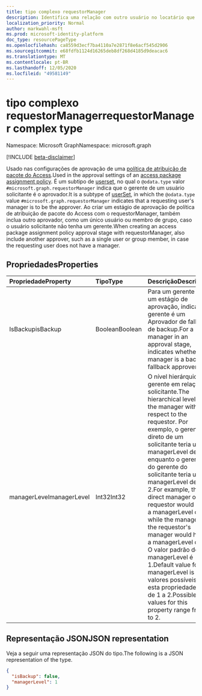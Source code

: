 ```yaml
---
title: tipo complexo requestorManager
description: Identifica uma relação com outro usuário no locatário que será permitido como Aprovador.
localization_priority: Normal
author: markwahl-msft
ms.prod: microsoft-identity-platform
doc_type: resourcePageType
ms.openlocfilehash: ca8559d3ecf7ba4110a7e2871f8e6acf545d2906
ms.sourcegitcommit: e68fdfb1124d16265deb8df268d4185d9deacac6
ms.translationtype: MT
ms.contentlocale: pt-BR
ms.lasthandoff: 12/05/2020
ms.locfileid: "49581149"
---
```

# <a name="requestormanager-complex-type"></a><span data-ttu-id="cb2de-103">tipo complexo requestorManager</span><span class="sxs-lookup"><span data-stu-id="cb2de-103">requestorManager complex type</span></span>

<span data-ttu-id="cb2de-104">Namespace: Microsoft Graph</span><span class="sxs-lookup"><span data-stu-id="cb2de-104">Namespace: microsoft.graph</span></span>

[!INCLUDE [beta-disclaimer](../../includes/beta-disclaimer.md)]

<span data-ttu-id="cb2de-105">Usado nas configurações de aprovação de uma [política de atribuição de pacote do Access](accesspackageassignmentpolicy.md).</span><span class="sxs-lookup"><span data-stu-id="cb2de-105">Used in the approval settings of an [access package assignment policy](accesspackageassignmentpolicy.md).</span></span> <span data-ttu-id="cb2de-106">É um subtipo de [userset](userset.md), no qual o `@odata.type` valor `#microsoft.graph.requestorManager` indica que o gerente de um usuário solicitante é o aprovador.</span><span class="sxs-lookup"><span data-stu-id="cb2de-106">It is a subtype of [userSet](userset.md), in which the `@odata.type` value `#microsoft.graph.requestorManager` indicates that a requesting user's manager is to be the approver.</span></span>  <span data-ttu-id="cb2de-107">Ao criar um estágio de aprovação de política de atribuição de pacote do Access com o requestorManager, também inclua outro aprovador, como um único usuário ou membro de grupo, caso o usuário solicitante não tenha um gerente.</span><span class="sxs-lookup"><span data-stu-id="cb2de-107">When creating an access package assignment policy approval stage with requestorManager, also include another approver, such as a single user or group member, in case the requesting user does not have a manager.</span></span>


## <a name="properties"></a><span data-ttu-id="cb2de-108">Propriedades</span><span class="sxs-lookup"><span data-stu-id="cb2de-108">Properties</span></span>


| <span data-ttu-id="cb2de-109">Propriedade</span><span class="sxs-lookup"><span data-stu-id="cb2de-109">Property</span></span>                     | <span data-ttu-id="cb2de-110">Tipo</span><span class="sxs-lookup"><span data-stu-id="cb2de-110">Type</span></span>                      | <span data-ttu-id="cb2de-111">Descrição</span><span class="sxs-lookup"><span data-stu-id="cb2de-111">Description</span></span> |
| :--------------------------- | :------------------------ | :---------- |
| <span data-ttu-id="cb2de-112">IsBackup</span><span class="sxs-lookup"><span data-stu-id="cb2de-112">isBackup</span></span> | <span data-ttu-id="cb2de-113">Boolean</span><span class="sxs-lookup"><span data-stu-id="cb2de-113">Boolean</span></span> | <span data-ttu-id="cb2de-114">Para um gerente em um estágio de aprovação, indica se o gerente é um Aprovador de fallback de backup.</span><span class="sxs-lookup"><span data-stu-id="cb2de-114">For a manager in an approval stage, indicates whether the manager is a backup fallback approver.</span></span> |
|<span data-ttu-id="cb2de-115">managerLevel</span><span class="sxs-lookup"><span data-stu-id="cb2de-115">managerLevel</span></span> | <span data-ttu-id="cb2de-116">Int32</span><span class="sxs-lookup"><span data-stu-id="cb2de-116">Int32</span></span> | <span data-ttu-id="cb2de-117">O nível hierárquico do gerente em relação ao solicitante.</span><span class="sxs-lookup"><span data-stu-id="cb2de-117">The hierarchical level of the manager with respect to the requestor.</span></span> <span data-ttu-id="cb2de-118">Por exemplo, o gerente direto de um solicitante teria um managerLevel de 1, enquanto o gerente do gerente do solicitante teria um managerLevel de 2.</span><span class="sxs-lookup"><span data-stu-id="cb2de-118">For example, the direct manager of a requestor would have a managerLevel of 1, while the manager of the requestor's manager would have a managerLevel of 2.</span></span> <span data-ttu-id="cb2de-119">O valor padrão de managerLevel é 1.</span><span class="sxs-lookup"><span data-stu-id="cb2de-119">Default value for managerLevel is 1.</span></span> <span data-ttu-id="cb2de-120">Os valores possíveis para esta propriedade vão de 1 a 2.</span><span class="sxs-lookup"><span data-stu-id="cb2de-120">Possible values for this property range from 1 to 2.</span></span> |


## <a name="json-representation"></a><span data-ttu-id="cb2de-121">Representação JSON</span><span class="sxs-lookup"><span data-stu-id="cb2de-121">JSON representation</span></span>

<span data-ttu-id="cb2de-122">Veja a seguir uma representação JSON do tipo.</span><span class="sxs-lookup"><span data-stu-id="cb2de-122">The following is a JSON representation of the type.</span></span>

<!-- {
  "blockType": "resource",
  "optionalProperties": [

  ],
  "@odata.type": "microsoft.graph.requestorManager",
  "baseType": "microsoft.graph.userSet"
}-->

```json
{
  "isBackup": false,
  "managerLevel": 1
}
```


<!-- uuid: 16cd6b66-4b1a-43a1-adaf-3a886856ed98
2019-02-04 14:57:30 UTC -->
<!-- {
  "type": "#page.annotation",
  "description": "requestorManager complex type",
  "keywords": "",
  "section": "documentation",
  "tocPath": ""
}-->



